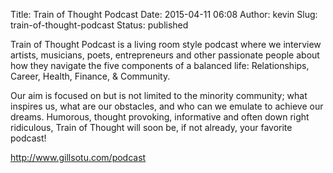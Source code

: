 Title: Train of Thought Podcast
Date: 2015-04-11 06:08
Author: kevin
Slug: train-of-thought-podcast
Status: published

Train of Thought Podcast is a living room style podcast where we interview artists, musicians, poets, entrepreneurs and other passionate people about how they navigate the five components of a balanced life: Relationships, Career, Health, Finance, & Community.

Our aim is focused on but is not limited to the minority community; what inspires us, what are our obstacles, and who can we emulate to achieve our dreams. Humorous, thought provoking, informative and often down right ridiculous, Train of Thought will soon be, if not already, your favorite podcast!

http://www.gillsotu.com/podcast
